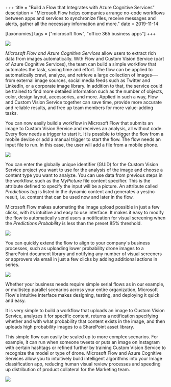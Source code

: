 +++
title = "Build a Flow that Integrates with Azure Cognitive Services"
description = "Microsoft Flow helps companies arrange no-code workflows between apps and services to synchronize files, receive messages and alerts, gather all the necessary information and more."
date = 2019-11-14

[taxonomies]
tags = ["microsoft flow", "office 365 business apps"]
+++

![](https://o365hq.com/images/609.jpg)

*Microsoft Flow and Azure Cognitive Services* allow users to extract
rich data from images automatically. With Flow and Custom Vision Service
(part of Azure Cognitive Services), the team can build a simple workflow
that automates the task, saving time and effort. The flow can be applied
to automatically crawl, analyze, and retrieve a large collection of
images---from external image sources, social media feeds such as Twitter
and LinkedIn, or a corporate image library. In addition to that, the
service could be trained to find more detailed information such as the
number of objects, color, design layout, accessories, and more. Applied
in such a way, Flow and Custom Vision Service together can save time,
provide more accurate and reliable results, and free up team members for
more value-adding tasks.

You can now easily build a workflow in Microsoft Flow that submits an
image to Custom Vision Service and receives an analysis, all without
code. Every flow needs a trigger to start it. It is possible to trigger
the flow from a mobile device or add a manual trigger to start the flow.
The flow needs an input file to run. In this case, the user will add a
file from a mobile phone.

![](https://o365hq.com/images/605.png)

You can enter the globally unique identifier (GUID) for the
Custom Vision Service project you want to use for the analysis of the
image and choose a content type you want to analyze. You can use data
from previous steps in the workflow, such as the *MyPicture* file
content specifier. This is the attribute defined to specify the input
will be a picture. An attribute called *Predictions tag* is listed in
the dynamic content and generates a yes/no result, i.e. content that can
be used now and later in the flow.

Microsoft Flow makes automating the image upload possible in just a few
clicks, with its intuitive and easy to use interface. It makes it easy
to modify the flow to automatically send users a notification for visual
screening when the *Predictions Probability* is less than the preset 85%
threshold.

![](https://o365hq.com/images/606.png)

You can quickly extend the flow to align to your company\`s business
processes, such as uploading lower probability drone images to a
SharePoint document library and notifying any number of visual screeners
or approvers via email in just a few clicks by adding additional actions
in series.

![](https://o365hq.com/images/607.png)

Whether your business needs require simple serial flows as in our
example, or multistep parallel scenarios across your entire
organization, Microsoft Flow's intuitive interface makes designing,
testing, and deploying it quick and easy.

It is very simple to build a workflow that uploads an image to Custom
Vision Service, analyzes it for specific content, returns a notification
specifying whether and with what probability that content exists in the
image, and then uploads high probability images to a SharePoint asset
library.

This simple flow can easily be scaled up to more complex scenarios. For
example, it can run when someone tweets or puts an image on Instagram
with certain hashtags or refined further by training Custom Vision
Service to recognize the model or type of drone. Microsoft Flow and
Azure Cognitive Services allow you to intuitively build intelligent
algorithms into your Image classification app, reducing human visual
review processes and speeding up distribution of product collateral for
the Marketing team.

![](https://o365hq.com/images/608.png)